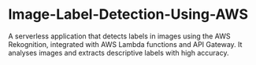 # Image-Label-Detection-Using-AWS
A serverless application that detects labels in images using the AWS Rekognition, integrated with AWS Lambda functions and API Gateway. It analyses images and extracts descriptive labels with high accuracy.
